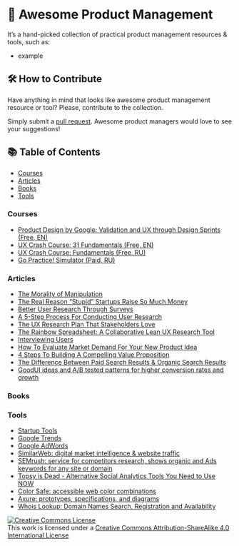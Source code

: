 # 💎 Awesome Product Management
It’s a hand-picked collection of practical product management resources & tools, such as: 
* example

## 🛠 How to Contribute
Have anything in mind that looks like awesome product management resource or tool? Please, contribute to the collection.

Simply submit a [pull request](https://github.com/AI-Sheva/awesome-product-management/pulls). Awesome product managers would love to see your suggestions!

## 📚 Table of Contents
* [Courses](https://github.com/AI-Sheva/awesome-product-management/blob/master/README.md#courses)
* [Articles](https://github.com/AI-Sheva/awesome-product-management/blob/master/README.md#articles)
* [Books](https://github.com/AI-Sheva/awesome-product-management/blob/master/README.md#books)
* [Tools](https://github.com/AI-Sheva/awesome-product-management/blob/master/README.md#tools)

### Courses
* [Product Design by Google: Validation and UX through Design Sprints (Free, EN)](https://www.udacity.com/course/product-design--ud509)
* [UX Crash Course: 31 Fundamentals (Free, EN)](http://thehipperelement.com/post/75476711614/ux-crash-course-31-fundamentals)
* [UX Crash Course: Fundamentals (Free, RU)](https://medium.com/ux-crash-course)
* [Go Practice! Simulator (Paid, RU)](https://simulator.gopractice.ru/)

### Articles
* [The Morality of Manipulation](https://www.nirandfar.com/2012/07/the-art-of-manipulation.html)
* [The Real Reason “Stupid” Startups Raise So Much Money](https://www.nirandfar.com/2014/12/stupid-startups.html)
* [Better User Research Through Surveys](https://uxmastery.com/better-user-research-through-surveys/)
* [A 5-Step Process For Conducting User Research](https://www.smashingmagazine.com/2013/09/5-step-process-conducting-user-research/)
* [The UX Research Plan That Stakeholders Love](https://www.smashingmagazine.com/2012/01/ux-research-plan-stakeholders-love/)
* [The Rainbow Spreadsheet: A Collaborative Lean UX Research Tool](https://www.smashingmagazine.com/2013/04/rainbow-spreadsheet-collaborative-ux-research-tool/)
* [Interviewing Users](https://www.nngroup.com/articles/interviewing-users/)
* [How To Evaluate Market Demand For Your New Product Idea](https://www.shopify.com/blog/13444793-how-to-evaluate-market-demand-for-your-new-product-idea)
* [4 Steps To Building A Compelling Value Proposition](https://www.forbes.com/sites/michaelskok/2013/06/14/4-steps-to-building-a-compelling-value-proposition/)
* [The Difference Between Paid Search Results & Organic Search Results](https://web.archive.org/web/20150424032957/http://info.barcelonacreative.com/blog/bid/268929/The-Difference-Between-Paid-Search-Results-Organic-Search-Results)
* [GoodUI ideas and A/B tested patterns for higher conversion rates and growth](https://goodui.org/)

### Books

### Tools
* [Startup Tools](https://steveblank.com/tools-and-blogs-for-entrepreneurs/)
* [Google Trends](https://trends.google.com/trends/)
* [Google AdWords](https://adwords.google.com/home/)
* [SimilarWeb: digital market intelligence & website traffic](https://www.similarweb.com/)
* [SEMrush: service for competitors research, shows organic and Ads keywords for any site or domain](https://www.semrush.com/)
* [Topsy is Dead - Alternative Social Analytics Tools You Need to Use NOW](https://www.semrush.com/blog/topsy-is-dead-alternative-social-analytics-tools-you-need-to-use-now/)
* [Color Safe: accessible web color combinations](http://colorsafe.co/)
* [Axure: prototypes, specifications, and diagrams](https://www.axure.com/)
* [Whois Lookup: Domain Names Search, Registration and Availability](https://www.whois.net/)

<a rel="license" href="http://creativecommons.org/licenses/by-sa/4.0/"><img alt="Creative Commons License" style="border-width:0" src="https://i.creativecommons.org/l/by-sa/4.0/88x31.png" /></a><br />This work is licensed under a <a rel="license" href="http://creativecommons.org/licenses/by-sa/4.0/">Creative Commons Attribution-ShareAlike 4.0 International License</a>
